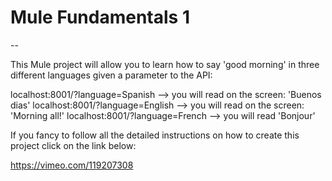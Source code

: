 # Mule Fundamentals 1
--

This Mule project will allow you to learn how to say 'good morning' in three different languages
given a parameter to the API:

localhost:8001/?language=Spanish  --> you will read on the screen: 'Buenos dias'
localhost:8001/?language=English  --> you will read on the screen: 'Morning all!'
localhost:8001/?language=French   --> you will read 'Bonjour'


If you fancy to follow all the detailed instructions on how to create this project click on the link below:

https://vimeo.com/119207308
